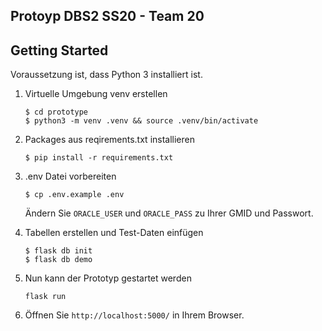## Protoyp DBS2 SS20 - Team 20
## Getting Started

Voraussetzung ist, dass Python 3 installiert ist.

1. Virtuelle Umgebung venv erstellen

    ```
    $ cd prototype
    $ python3 -m venv .venv && source .venv/bin/activate
    ```

2. Packages aus reqirements.txt installieren

    ```
    $ pip install -r requirements.txt
    ```

3. .env Datei vorbereiten
    ```
    $ cp .env.example .env
    ```
    Ändern Sie `ORACLE_USER` und `ORACLE_PASS` zu Ihrer GMID und Passwort.

4. Tabellen erstellen und Test-Daten einfügen
    ```
    $ flask db init
    $ flask db demo
    ```

4. Nun kann der Prototyp gestartet werden

    ```
    flask run
    ```

5. Öffnen Sie `http://localhost:5000/` in Ihrem Browser.
